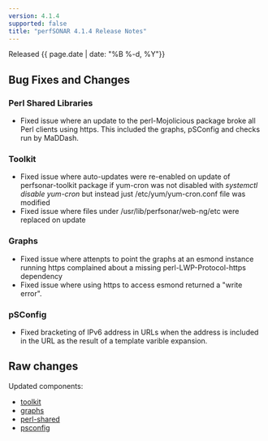 ```yaml
---
version: 4.1.4
supported: false
title: "perfSONAR 4.1.4 Release Notes"
---
```


Released {{ page.date | date: "%B %-d, %Y"}}


Bug Fixes and Changes
---------------------

### Perl Shared Libraries

-   Fixed issue where an update to the perl-Mojolicious package broke
    all Perl clients using https. This included the graphs, pSConfig and
    checks run by MaDDash.

### Toolkit

-   Fixed issue where auto-updates were re-enabled on update of
    perfsonar-toolkit package if yum-cron was not disabled with
    *systemctl disable yum-cron* but instead just /etc/yum/yum-cron.conf
    file was modified
-   Fixed issue where files under /usr/lib/perfsonar/web-ng/etc were
    replaced on update

### Graphs

-   Fixed issue where attenpts to point the graphs at an esmond instance
    running https complained about a missing perl-LWP-Protocol-https
    dependency
-   Fixed issue where using https to access esmond returned a "write
    error".

### pSConfig

-   Fixed bracketing of IPv6 address in URLs when the address is
    included in the URL as the result of a template varible expansion.

Raw changes
-----------

Updated components:

-   [toolkit](https://github.com/perfsonar/toolkit/compare/4.1.3...v4.1.4)
-   [graphs](https://github.com/perfsonar/graphs/compare/4.1.3...v4.1.4)
-   [perl-shared](https://github.com/perfsonar/perl-shared/compare/4.1.3...v4.1.4)
-   [psconfig](https://github.com/perfsonar/psconfig/compare/4.1.3...v4.1.4)
